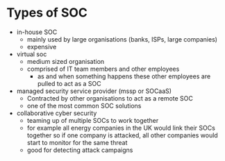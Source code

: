 # Types of SOC

- in-house SOC
	- mainly used by large organisations (banks, ISPs, large companies)
	- expensive
- virtual soc
	- medium sized organisation
	- comprised of IT team members and other employees
		- as and when something happens these other employees are pulled to act as a SOC
- managed security service provider (mssp or SOCaaS)
	- Contracted by other organisations to act as a remote SOC
	- one of the most common SOC solutions
- collaborative cyber security
	- teaming up of multiple SOCs to work together
	- for example all energy companies in the UK would link their SOCs together so if one company is attacked, all other companies would start to monitor for the same threat
	- good for detecting attack campaigns